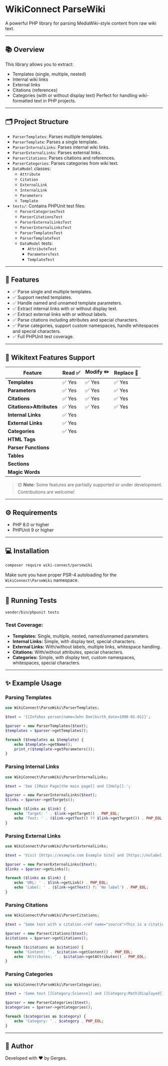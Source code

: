 # WikiConnect ParseWiki

A powerful PHP library for parsing MediaWiki-style content from raw wiki text.

---

## 📚 Overview

This library allows you to extract:
- Templates (single, multiple, nested)
- Internal wiki links
- External links
- Citations (references)
- Categories (with or without display text)
Perfect for handling wiki-formatted text in PHP projects.

---

## 🗂️ Project Structure

- `ParserTemplates`: Parses multiple templates.
- `ParserTemplate`: Parses a single template.
- `ParserInternalLinks`: Parses internal wiki links.
- `ParserExternalLinks`: Parses external links.
- `ParserCitations`: Parses citations and references.
- `ParserCategories`: Parses categories from wiki text.
- `DataModel` classes:
  - `Attribute`
  - `Citation`
  - `ExternalLink`
  - `InternalLink`
  - `Parameters`
  - `Template`
- `tests/`: Contains PHPUnit test files:
  - `ParserCategoriesTest`
  - `ParserCitationsTest`
  - `ParserExternalLinksTest`
  - `ParserInternalLinksTest`
  - `ParserTemplatesTest`
  - `ParserTemplateTest`
  - `DataModel` tests:
    - `AttributeTest`
    - `ParametersTest`
    - `TemplateTest`
---

## 🚀 Features

- ✅ Parse single and multiple templates.
- ✅ Support nested templates.
- ✅ Handle named and unnamed template parameters.
- ✅ Extract internal links with or without display text.
- ✅ Extract external links with or without labels.
- ✅ Parse citations including attributes and special characters.
- ✅ Parse categories, support custom namespaces, handle whitespaces and special characters.
- ✅ Full PHPUnit test coverage.

---
## 🧩 Wikitext Features Support

| Feature                    | Read ✅ | Modify ✏️ | Replace 🔄 |
|--------------------------- |---------|------------|------------|
| **Templates**              | ✅ Yes  | ✅ Yes    | ✅ Yes     |
| **Parameters**             | ✅ Yes  | ✅ Yes    | ✅ Yes     |
| **Citations**              | ✅ Yes  | ✅ Yes    | ✅ Yes     |
| **Citations>Attributes**   | ✅ Yes  | ✅ Yes    | ✅ Yes     |
| **Internal Links**         | ✅ Yes  |     |      |
| **External Links**         | ✅ Yes  |     |      |
| **Categories**             | ✅ Yes  |      |       |
| **HTML Tags**              |   |     |      |
| **Parser Functions**       |   |   |       |
| **Tables**                 |   |      |       |
| **Sections**               |   |      |       |
| **Magic Words**            |   |      |       |

> 🟡 **Note:** Some features are partially supported or under development. Contributions are welcome!

---

## ⚙️ Requirements

- PHP 8.0 or higher
- PHPUnit 9 or higher

---

## 💻 Installation

```bash
composer require wiki-connect/parsewiki
```

Make sure you have proper PSR-4 autoloading for the `WikiConnect\ParseWiki` namespace.

---

## 🧪 Running Tests

```bash
vendor/bin/phpunit tests
```

### Test Coverage:
- **Templates:** Single, multiple, nested, named/unnamed parameters.
- **Internal Links:** Simple, with display text, special characters.
- **External Links:** With/without labels, multiple links, whitespace handling.
- **Citations:** With/without attributes, special characters.
- **Categories:** Simple, with display text, custom namespaces, whitespaces, special characters.

---

## ✨ Example Usage

### Parsing Templates

```php
use WikiConnect\ParseWiki\ParserTemplates;

$text = '{{Infobox person|name=John Doe|birth_date=1990-01-01}}';

$parser = new ParserTemplates($text);
$templates = $parser->getTemplates();

foreach ($templates as $template) {
    echo $template->getName();
    print_r($template->getParameters());
}
```

### Parsing Internal Links

```php
use WikiConnect\ParseWiki\ParserInternalLinks;

$text = 'See [[Main Page|the main page]] and [[Help]].';

$parser = new ParserInternalLinks($text);
$links = $parser->getTargets();

foreach ($links as $link) {
    echo 'Target: ' . $link->getTarget() . PHP_EOL;
    echo 'Text: ' . ($link->getText() ?? $link->getTarget()) . PHP_EOL;
}
```

### Parsing External Links

```php
use WikiConnect\ParseWiki\ParserExternalLinks;

$text = 'Visit [https://example.com Example Site] and [https://nolabel.com].';

$parser = new ParserExternalLinks($text);
$links = $parser->getLinks();

foreach ($links as $link) {
    echo 'URL: ' . $link->getLink() . PHP_EOL;
    echo 'Label: ' . ($link->getText() ?: 'No label') . PHP_EOL;
}
```

### Parsing Citations

```php
use WikiConnect\ParseWiki\ParserCitations;

$text = 'Some text with a citation.<ref name="source">This is a citation</ref>';

$parser = new ParserCitations($text);
$citations = $parser->getCitations();

foreach ($citations as $citation) {
    echo 'Content: ' . $citation->getContent() . PHP_EOL;
    echo 'Attributes: ' . $citation->getAttributes() . PHP_EOL;
}
```

### Parsing Categories

```php
use WikiConnect\ParseWiki\ParserCategories;

$text = 'Some text [[Category:Science]] and [[Category:Math|Displayed]].';

$parser = new ParserCategories($text);
$categories = $parser->getCategories();

foreach ($categories as $category) {
    echo 'Category: ' . $category . PHP_EOL;
}
```

---

## 🙌 Author

Developed with ❤️ by Gerges.
